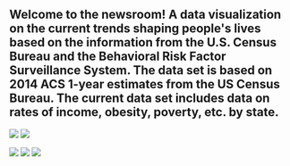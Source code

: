 ## Welcome to the newsroom! A  data visualization on the current trends shaping people's lives based on the  information from the U.S. Census Bureau and the Behavioral Risk Factor Surveillance System. The data set is based on 2014 ACS 1-year estimates from the US Census Bureau. The current data set includes data on rates of income, obesity, poverty, etc. by state.
<img src = "https://github.com/BanuNathan/D3-Challenge/blob/main/assets/data/test.png"> <img src = "https://github.com/BanuNathan/D3-Challenge/blob/main/assets/data/test.png">
<p float="left">
  <img src = "https://github.com/BanuNathan/D3-Challenge/blob/main/assets/data/test.png">
  <img src = "https://github.com/BanuNathan/D3-Challenge/blob/main/assets/data/test.png">
  <img src = "https://github.com/BanuNathan/D3-Challenge/blob/main/assets/data/test.png">
</p>
